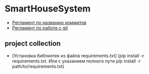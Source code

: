 # SmartHouseSystem
- [Регламент по названию коммитов](https://smarthousesystem3.youtrack.cloud/articles/SMA-A-1/Reglament-po-nazvaniyu-kommitov)
- [Регламент по работе c git](https://smarthousesystem3.youtrack.cloud/articles/SMA-A-3/Reglament-po-rabote)
## project collection
- [Установка библиотек из файла requirements.txt] (pip install -r requirements.txt.
Или с указанием полного пути pip install -r path/to/requirements.txt)